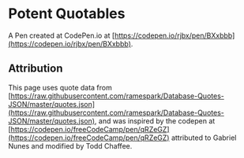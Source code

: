 # Potent Quotables
 A Pen created at CodePen.io at [https://codepen.io/rjbx/pen/BXxbbb](https://codepen.io/rjbx/pen/BXxbbb).
 
## Attribution
This page uses quote data from [https://raw.githubusercontent.com/ramespark/Database-Quotes-JSON/master/quotes.json](https://raw.githubusercontent.com/ramespark/Database-Quotes-JSON/master/quotes.json), and was inspired by the codepen at [https://codepen.io/freeCodeCamp/pen/qRZeGZ](https://codepen.io/freeCodeCamp/pen/qRZeGZ) attributed to Gabriel Nunes and modified by Todd Chaffee.
